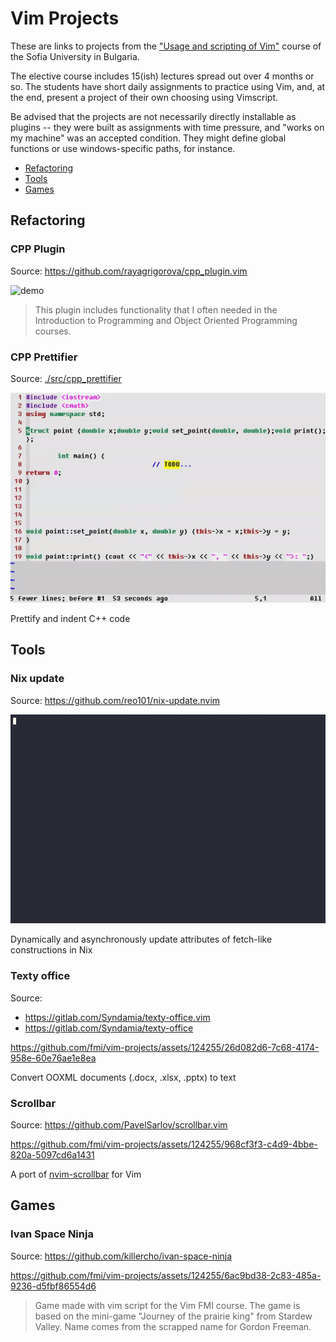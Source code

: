 # Vim Projects

These are links to projects from the ["Usage and scripting of Vim"](https://vim-fmi.bg/) course of the Sofia University in Bulgaria.

The elective course includes 15(ish) lectures spread out over 4 months or so. The students have short daily assignments to practice using Vim, and, at the end, present a project of their own choosing using Vimscript.

Be advised that the projects are not necessarily directly installable as plugins -- they were built as assignments with time pressure, and "works on my machine" was an accepted condition. They might define global functions or use windows-specific paths, for instance.

- [Refactoring](#refactoring)
- [Tools](#tools)
- [Games](#games)

## Refactoring

### CPP Plugin

Source: <https://github.com/rayagrigorova/cpp_plugin.vim>

![demo](./demos/cpp_plugin/demo.gif)

> This plugin includes functionality that I often needed in the Introduction to Programming and Object Oriented Programming courses.

### CPP Prettifier

Source: [./src/cpp_prettifier](./src/cpp_prettifier)

![demo](./demos/cpp_prettifier/demo.gif)

Prettify and indent C++ code

## Tools

### Nix update

Source: <https://github.com/reo101/nix-update.nvim>

![demo](./demos/nix-update/demo.gif)

Dynamically and asynchronously update attributes of fetch-like constructions in Nix

### Texty office

Source:
- <https://gitlab.com/Syndamia/texty-office.vim>
- <https://gitlab.com/Syndamia/texty-office>

https://github.com/fmi/vim-projects/assets/124255/26d082d6-7c68-4174-958e-60e76ae1e8ea

Convert OOXML documents (.docx, .xlsx, .pptx) to text

### Scrollbar

Source: <https://github.com/PavelSarlov/scrollbar.vim>

https://github.com/fmi/vim-projects/assets/124255/968cf3f3-c4d9-4bbe-820a-5097cd6a1431

A port of [nvim-scrollbar](https://github.com/petertriho/nvim-scrollbar) for Vim

## Games

### Ivan Space Ninja

Source: <https://github.com/killercho/ivan-space-ninja>

https://github.com/fmi/vim-projects/assets/124255/6ac9bd38-2c83-485a-9236-d5fbf86554d6

> Game made with vim script for the Vim FMI course. The game is based on the mini-game "Journey of the prairie king" from Stardew Valley. Name comes from the scrapped name for Gordon Freeman.
